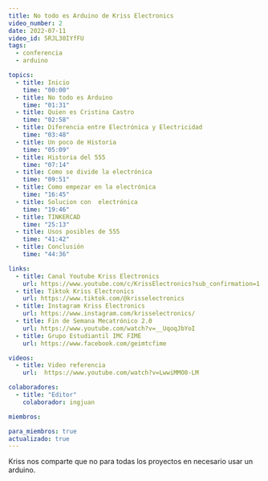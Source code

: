 ```yaml
---
title: No todo es Arduino de Kriss Electronics
video_number: 2
date: 2022-07-11
video_id: 5RJL30IYfFU
tags:
  - conferencia
  - arduino

topics:
  - title: Inicio
    time: "00:00"
  - title: No todo es Arduino
    time: "01:31"
  - title: Quien es Cristina Castro
    time: "02:58"
  - title: Diferencia entre Electrónica y Electricidad
    time: "03:48"
  - title: Un poco de Historia
    time: "05:09"
  - title: Historia del 555
    time: "07:14"
  - title: Como se divide la electrónica
    time: "09:51"
  - title: Como empezar en la electrónica
    time: "16:45"
  - title: Solucion con  electrónica
    time: "19:46"
  - title: TINKERCAD
    time: "25:13"
  - title: Usos posibles de 555
    time: "41:42"
  - title: Conclusión
    time: "44:36"

links:
  - title: Canal Youtube Kriss Electronics
    url: https://www.youtube.com/c/KrissElectronics?sub_confirmation=1
  - title: Tiktok Kriss Electronics
    url: https://www.tiktok.com/@krisselectronics
  - title: Instagram Kriss Electronics
    url: https://www.instagram.com/krisselectronics/
  - title: Fin de Semana Mecatrónico 2.0
    url: https://www.youtube.com/watch?v=__UqoqJbYoI
  - title: Grupo Estudiantil IMC FIME
    url: https://www.facebook.com/geimtcfime

videos:
  - title: Video referencia
    url:  https://www.youtube.com/watch?v=LwwiMMO0-LM

colaboradores:
  - title: "Editor"
    colaborador: ingjuan

miembros:

para_miembros: true
actualizado: true
---
```


Kriss nos comparte que no para todas los proyectos en necesario usar un arduino.

